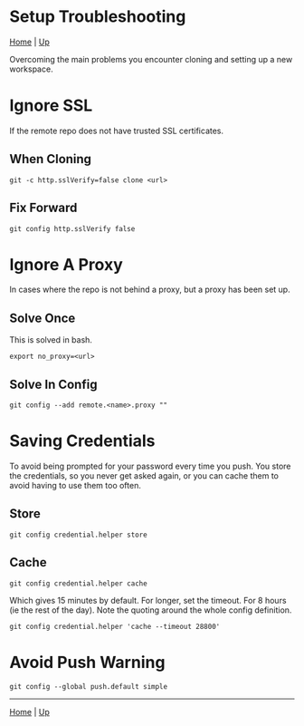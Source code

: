 # Setup Troubleshooting

[Home](../index.md) | [Up](git-index.md)

Overcoming the main problems you encounter cloning and setting up a new workspace.

# Ignore SSL
If the remote repo does not have trusted SSL certificates.
## When Cloning
```
git -c http.sslVerify=false clone <url>
```

## Fix Forward
```
git config http.sslVerify false
```
# Ignore A Proxy
In cases where the repo is not behind a proxy, but a proxy has been set up.

## Solve Once
This is solved in bash.
```
export no_proxy=<url>
```

## Solve In Config
```
git config --add remote.<name>.proxy ""
```

# Saving Credentials
To avoid being prompted for your password every time you push. You store the credentials, so you never get asked again, or you can cache them to avoid having to use them too often.

## Store
```
git config credential.helper store
```

## Cache
```
git config credential.helper cache
```
Which gives 15 minutes by default. For longer, set the timeout. For 8 hours (ie the rest of the day). Note the quoting around the whole config definition.
```
git config credential.helper 'cache --timeout 28800'
```

# Avoid Push Warning
```
git config --global push.default simple
```
---
[Home](../index.md) | [Up](git-index.md)
